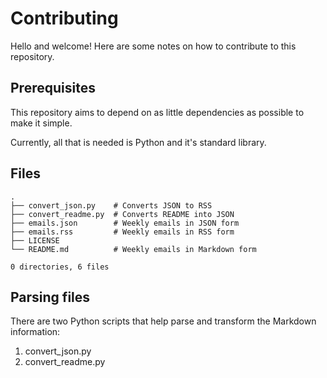 # Contributing

Hello and welcome! Here are some notes on how to contribute to this repository.

## Prerequisites

This repository aims to depend on as little dependencies as possible to make it simple.

Currently, all that is needed is Python and it's standard library.

## Files

```
.
├── convert_json.py    # Converts JSON to RSS
├── convert_readme.py  # Converts README into JSON
├── emails.json        # Weekly emails in JSON form
├── emails.rss         # Weekly emails in RSS form
├── LICENSE
└── README.md          # Weekly emails in Markdown form

0 directories, 6 files
```

## Parsing files

There are two Python scripts that help parse and transform the Markdown information:

1. convert_json.py
2. convert_readme.py

